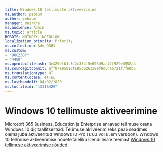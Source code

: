 ```yaml
---
title: Windows 10 tellimuste aktiveerimine
ms.author: pebaum
author: pebaum
manager: mnirkhe
ms.audience: Admin
ms.topic: article
ROBOTS: NOINDEX, NOFOLLOW
localization_priority: Priority
ms.collection: Adm_O365
ms.custom:
- "9002307"
- "4480"
ms.openlocfilehash: 3e825efb1c8d2c334f5e095d9aab2f929e3952a4
ms.sourcegitcommit: aff07e85010fe85c026218ef8d64ab721f7fe0b5
ms.translationtype: HT
ms.contentlocale: et-EE
ms.lasthandoff: 04/02/2020
ms.locfileid: "43116420"
---
```

# <a name="activating-windows-10-subscriptions"></a>Windows 10 tellimuste aktiveerimine

Microsoft 365 Business, Education ja Enterprise annavad tellimuse osana Windows 10 digitaallitsentsid. Tellimuse aktiveerimiseks peab seadmes olema juba aktiveeritud Windows 10 Pro (1703 või uuem versioon). Windows 10 tellimuse aktiveerimise nõuete täieliku loendi leiate teemast [Windows 10 tellimuse aktiveerimise nõuded](https://docs.microsoft.com/windows/deployment/windows-10-subscription-activation#requirements).

